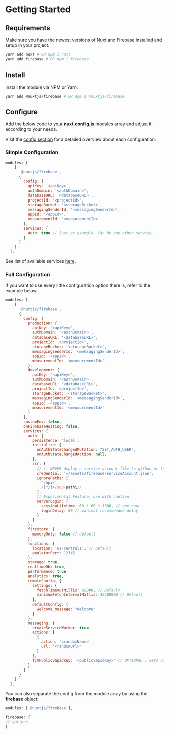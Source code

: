 # Getting Started

## Requirements

Make sure you have the newest versions of Nuxt and Firebase installed and setup in your project.

```bash
yarn add nuxt # OR npm i nuxt
yarn add firebase # OR npm i firebase
```

## Install

Install the module via NPM or Yarn.

```bash
yarn add @nuxtjs/firebase # OR npm i @nuxtjs/firebase
```

## Configure

Add the below code to your **nuxt.config.js** modules array and adjust it according to your needs.

Visit the [config section](/guide/options/#config) for a detailed overview about each configuration.

### Simple Configuration

```js
modules: [
    [
      '@nuxtjs/firebase',
      {
        config: {
          apiKey: '<apiKey>',
          authDomain: '<authDomain>',
          databaseURL: '<databaseURL>',
          projectId: '<projectId>',
          storageBucket: '<storageBucket>',
          messagingSenderId: '<messagingSenderId>',
          appId: '<appId>',
          measurementId: '<measurementId>'
        },
        services: {
          auth: true // Just as example. Can be any other service.
        }
      }
    ]
  ],
```

See list of available services [here](/guide/options/#services).

### Full Configuration

If you want to use every little configuration option there is, refer to the example below.

```js
modules: [
    [
      '@nuxtjs/firebase',
      {
        config: {
          production: {
            apiKey: '<apiKey>',
            authDomain: '<authDomain>',
            databaseURL: '<databaseURL>',
            projectId: '<projectId>',
            storageBucket: '<storageBucket>',
            messagingSenderId: '<messagingSenderId>',
            appId: '<appId>',
            measurementId: '<measurementId>'
          },
          development: {
            apiKey: '<apiKey>',
            authDomain: '<authDomain>',
            databaseURL: '<databaseURL>',
            projectId: '<projectId>',
            storageBucket: '<storageBucket>',
            messagingSenderId: '<messagingSenderId>',
            appId: '<appId>',
            measurementId: '<measurementId>'
          }
        },
        customEnv: false,
        onFirebaseHosting: false,
        services: {
          auth: {
            persistence: 'local',
            initialize: {
              onAuthStateChangedMutation: "SET_AUTH_USER",
              onAuthStateChangedAction: null,
            },
            ssr: {
              // !! NEVER deploy a service account file to github or to a publicly accessible folder on your server !!
              credential: '~/assets/firebase/serviceAccount.json',
              ignorePaths: [
                '/api/',
                /[^/]+/sub-path\//
              ],
              // Experimental Feature, use with caution.
              serverLogin: {
                sessionLifetime: 60 * 60 * 1000, // one hour
                loginDelay: 50 // minimal recommended delay
              }
            }
          },
          firestore: {
            memoryOnly: false // default
          },
          functions: {
            location: 'us-central1', // Default
            emulatorPort: 12345
          },
          storage: true,
          realtimeDb: true,
          performance: true,
          analytics: true,
          remoteConfig: {
            settings: {
              fetchTimeoutMillis: 60000, // Default
              minimumFetchIntervalMillis: 43200000 // Default
            },
            defaultConfig: {
              welcome_message: "Welcome"
            }
          },
          messaging: {
            createServiceWorker: true,
            actions: [
              {
                action: '<randomName>',
                url: '<randomUrl>'
              }
            ],
            fcmPublicVapidKey: '<publicVapidKey>' // OPTIONAL : Sets vapid key for FCM after initialization
          }
        }
      }
    ]
  ],
```

You can also separate the config from the module array by using the **firebase** object:

```js
modules: ['@nuxtjs/firebase'],

firebase: {
// options
}
```
